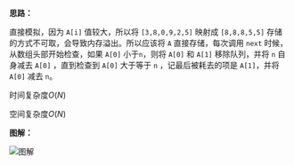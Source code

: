 **思路：**

直接模拟，因为 `A[i]` 值较大，所以将 `[3,8,0,9,2,5]` 映射成 `[8,8,8,5,5]` 存储的方式不可取，会导致内存溢出。所以应该将 `A` 直接存储，每次调用 `next` 时候，从数组头部开始检查，如果 `A[0]` 小于`n`，则将 `A[0]` 和 `A[1]` 移除队列，并将 `n` 自身减去 `A[0]` ，直到检查到 `A[0]` 大于等于 `n` ，记最后被耗去的项是 `A[1]`，并将 `A[0]` 减去 `n`。

时间复杂度$O(N)$

空间复杂度$O(N)$

**图解：**

![图解](http://qiniu.wenyuetech.cn/900-1.gif)

